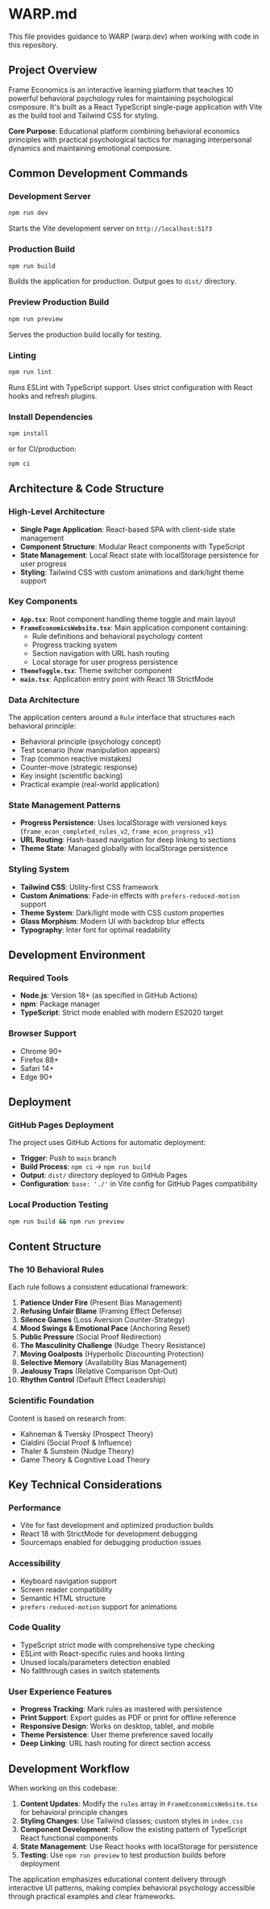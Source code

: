 # WARP.md

This file provides guidance to WARP (warp.dev) when working with code in this repository.

## Project Overview

Frame Economics is an interactive learning platform that teaches 10 powerful behavioral psychology rules for maintaining psychological composure. It's built as a React TypeScript single-page application with Vite as the build tool and Tailwind CSS for styling.

**Core Purpose**: Educational platform combining behavioral economics principles with practical psychological tactics for managing interpersonal dynamics and maintaining emotional composure.

## Common Development Commands

### Development Server
```bash
npm run dev
```
Starts the Vite development server on `http://localhost:5173`

### Production Build
```bash
npm run build
```
Builds the application for production. Output goes to `dist/` directory.

### Preview Production Build
```bash
npm run preview
```
Serves the production build locally for testing.

### Linting
```bash
npm run lint
```
Runs ESLint with TypeScript support. Uses strict configuration with React hooks and refresh plugins.

### Install Dependencies
```bash
npm install
```
or for CI/production:
```bash
npm ci
```

## Architecture & Code Structure

### High-Level Architecture
- **Single Page Application**: React-based SPA with client-side state management
- **Component Structure**: Modular React components with TypeScript
- **State Management**: Local React state with localStorage persistence for user progress
- **Styling**: Tailwind CSS with custom animations and dark/light theme support

### Key Components
- **`App.tsx`**: Root component handling theme toggle and main layout
- **`FrameEconomicsWebsite.tsx`**: Main application component containing:
  - Rule definitions and behavioral psychology content
  - Progress tracking system
  - Section navigation with URL hash routing
  - Local storage for user progress persistence
- **`ThemeToggle.tsx`**: Theme switcher component
- **`main.tsx`**: Application entry point with React 18 StrictMode

### Data Architecture
The application centers around a `Rule` interface that structures each behavioral principle:
- Behavioral principle (psychology concept)
- Test scenario (how manipulation appears)
- Trap (common reactive mistakes)
- Counter-move (strategic response)
- Key insight (scientific backing)
- Practical example (real-world application)

### State Management Patterns
- **Progress Persistence**: Uses localStorage with versioned keys (`frame_econ_completed_rules_v2`, `frame_econ_progress_v1`)
- **URL Routing**: Hash-based navigation for deep linking to sections
- **Theme State**: Managed globally with localStorage persistence

### Styling System
- **Tailwind CSS**: Utility-first CSS framework
- **Custom Animations**: Fade-in effects with `prefers-reduced-motion` support
- **Theme System**: Dark/light mode with CSS custom properties
- **Glass Morphism**: Modern UI with backdrop blur effects
- **Typography**: Inter font for optimal readability

## Development Environment

### Required Tools
- **Node.js**: Version 18+ (as specified in GitHub Actions)
- **npm**: Package manager
- **TypeScript**: Strict mode enabled with modern ES2020 target

### Browser Support
- Chrome 90+
- Firefox 88+
- Safari 14+
- Edge 90+

## Deployment

### GitHub Pages Deployment
The project uses GitHub Actions for automatic deployment:
- **Trigger**: Push to `main` branch
- **Build Process**: `npm ci` → `npm run build`
- **Output**: `dist/` directory deployed to GitHub Pages
- **Configuration**: `base: './'` in Vite config for GitHub Pages compatibility

### Local Production Testing
```bash
npm run build && npm run preview
```

## Content Structure

### The 10 Behavioral Rules
Each rule follows a consistent educational framework:
1. **Patience Under Fire** (Present Bias Management)
2. **Refusing Unfair Blame** (Framing Effect Defense)
3. **Silence Games** (Loss Aversion Counter-Strategy)
4. **Mood Swings & Emotional Pace** (Anchoring Reset)
5. **Public Pressure** (Social Proof Redirection)
6. **The Masculinity Challenge** (Nudge Theory Resistance)
7. **Moving Goalposts** (Hyperbolic Discounting Protection)
8. **Selective Memory** (Availability Bias Management)
9. **Jealousy Traps** (Relative Comparison Opt-Out)
10. **Rhythm Control** (Default Effect Leadership)

### Scientific Foundation
Content is based on research from:
- Kahneman & Tversky (Prospect Theory)
- Cialdini (Social Proof & Influence)
- Thaler & Sunstein (Nudge Theory)
- Game Theory & Cognitive Load Theory

## Key Technical Considerations

### Performance
- Vite for fast development and optimized production builds
- React 18 with StrictMode for development debugging
- Sourcemaps enabled for debugging production issues

### Accessibility
- Keyboard navigation support
- Screen reader compatibility
- Semantic HTML structure
- `prefers-reduced-motion` support for animations

### Code Quality
- TypeScript strict mode with comprehensive type checking
- ESLint with React-specific rules and hooks linting
- Unused locals/parameters detection enabled
- No fallthrough cases in switch statements

### User Experience Features
- **Progress Tracking**: Mark rules as mastered with persistence
- **Print Support**: Export guides as PDF or print for offline reference
- **Responsive Design**: Works on desktop, tablet, and mobile
- **Theme Persistence**: User theme preference saved locally
- **Deep Linking**: URL hash routing for direct section access

## Development Workflow

When working on this codebase:

1. **Content Updates**: Modify the `rules` array in `FrameEconomicsWebsite.tsx` for behavioral principle changes
2. **Styling Changes**: Use Tailwind classes; custom styles in `index.css`
3. **Component Development**: Follow the existing pattern of TypeScript React functional components
4. **State Management**: Use React hooks with localStorage for persistence
5. **Testing**: Use `npm run preview` to test production builds before deployment

The application emphasizes educational content delivery through interactive UI patterns, making complex behavioral psychology accessible through practical examples and clear frameworks.